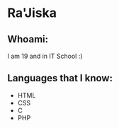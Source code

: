 # Ra'Jiska

## Whoami:
I am 19 and in IT School :)



## Languages that I know:

- HTML
- CSS
- C
- PHP

